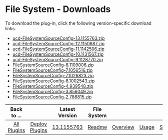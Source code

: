 
# File System - Downloads

To download the plug-in, click the following version-specific download links.

- [ucd-FileSystemSourceConfig-13.1155763.zip](https://raw.githubusercontent.com/UrbanCode/IBM-UCD-PLUGINS/main/files/FileSystemSourceConfig/ucd-FileSystemSourceConfig-13.1155763.zip)
- [ucd-FileSystemSourceConfig-12.1150687.zip](https://raw.githubusercontent.com/UrbanCode/IBM-UCD-PLUGINS/main/files/FileSystemSourceConfig/ucd-FileSystemSourceConfig-12.1150687.zip)
- [ucd-FileSystemSourceConfig-11.1142506.zip](https://raw.githubusercontent.com/UrbanCode/IBM-UCD-PLUGINS/main/files/FileSystemSourceConfig/ucd-FileSystemSourceConfig-11.1142506.zip)
- [ucd-FileSystemSourceConfig-10.1131567.zip](https://raw.githubusercontent.com/UrbanCode/IBM-UCD-PLUGINS/main/files/FileSystemSourceConfig/ucd-FileSystemSourceConfig-10.1131567.zip)
- [ucd-FileSystemSourceConfig-9.1128770.zip](https://raw.githubusercontent.com/UrbanCode/IBM-UCD-PLUGINS/main/files/FileSystemSourceConfig/ucd-FileSystemSourceConfig-9.1128770.zip)
- [FileSystemSourceConfig-8.1109006.zip](https://raw.githubusercontent.com/UrbanCode/IBM-UCD-PLUGINS/main/files/FileSystemSourceConfig/FileSystemSourceConfig-8.1109006.zip)
- [FileSystemSourceConfig-7.1056516.zip](https://raw.githubusercontent.com/UrbanCode/IBM-UCD-PLUGINS/main/files/FileSystemSourceConfig/FileSystemSourceConfig-7.1056516.zip)
- [FileSystemSourceConfig-7.1026823.zip](https://raw.githubusercontent.com/UrbanCode/IBM-UCD-PLUGINS/main/files/FileSystemSourceConfig/FileSystemSourceConfig-7.1026823.zip)
- [FileSystemSourceConfig-6.1002543.zip](https://raw.githubusercontent.com/UrbanCode/IBM-UCD-PLUGINS/main/files/FileSystemSourceConfig/FileSystemSourceConfig-6.1002543.zip)
- [FileSystemSourceConfig-4.939548.zip](https://raw.githubusercontent.com/UrbanCode/IBM-UCD-PLUGINS/main/files/FileSystemSourceConfig/FileSystemSourceConfig-4.939548.zip)
- [FileSystemSourceConfig-3.856049.zip](https://raw.githubusercontent.com/UrbanCode/IBM-UCD-PLUGINS/main/files/FileSystemSourceConfig/FileSystemSourceConfig-3.856049.zip)
- [FileSystemSourceConfig-2.786815.zip](https://raw.githubusercontent.com/UrbanCode/IBM-UCD-PLUGINS/main/files/FileSystemSourceConfig/FileSystemSourceConfig-2.786815.zip)

|Back to ...||Latest Version|File System ||||
| :---: | :---: | :---: | :---: | :---: | :---: | :---: |
|[All Plugins](../../index.md)|[Deploy Plugins](../README.md)|[13.1155763](https://raw.githubusercontent.com/UrbanCode/IBM-UCD-PLUGINS/main/files/FileSystemSourceConfig/ucd-FileSystemSourceConfig-13.1155763.zip)|[Readme](README.md)|[Overview](overview.md)|[Usage](usage.md)|[Steps](steps.md)|
